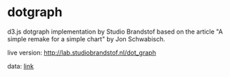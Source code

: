 dotgraph
==========

d3.js dotgraph implementation by Studio Brandstof based on the article "A simple remake for a simple chart" by Jon Schwabisch.

live version: <a href="http://lab.studiobrandstof.nl/dot_graph">http://lab.studiobrandstof.nl/dot_graph</a>

data: <a href="https://github.com/gordonhatusupy/dotgraph/blob/master/ftdata.csv">link</a>
